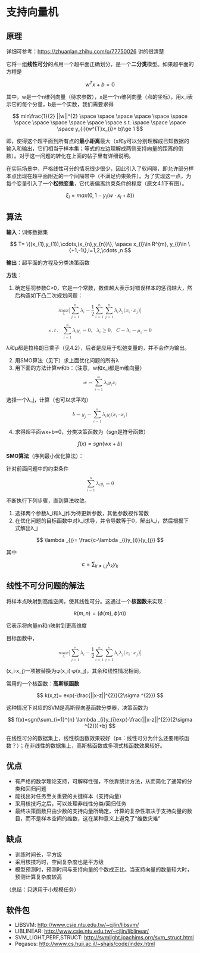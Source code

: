 # 支持向量机

## 原理

详细可参考：https://zhuanlan.zhihu.com/p/77750026 讲的很清楚

它将一组**线性可分**的点用一个超平面正确划分，是一个**二分类**模型。如果超平面的方程是

$$
w^{T}x+ b= 0
$$

其中，w是一个n维列向量（待求参数），x是一个n维列向量（点的坐标），用x_i表示它的每个分量，b是一个实数，我们需要求得

$$
min\frac{1}{2} ||w||^{2} \space \space \space \space \space \space \space \space \space \space \space \space s.t. \space \space \space \space y_{i}(w^{T}x_{i}+ b)\ge 1
$$

即，使得这个超平面到所有点的**最小距离**最大（x和y可以分别理解成已知数据的输入和输出，它们相当于样本集；等式的左边理解成两侧支持向量的距离的倒数）。对于这一问题的转化在上面的帖子里有详细说明。

在实际场景中，严格线性可分的情况很少很少，因此引入了软间隔，即允许部分样本点出现在超平面附近的一个间隔带中（不满足约束条件）。为了实现这一点，为每个变量引入了一个**松弛变量**，它代表偏离约束条件的程度（原文4.1下有图）。

$$
\xi _{i}= max(0,1-y_{i}(w\cdot x_{i}+ b))
$$

## 算法
**输入**：训练数据集

$$
T= \{(x_{1},y_{1}),\cdots,(x_{n},y_{n})\}, \space  x_{i}\in R^{m}, y_{i}\in \{+1,-1\},i=1,2,\cdots ,n
$$

**输出**：超平面的方程及分类决策函数

**方法**：

1. 确定惩罚参数C>0，它是一个常数，数值越大表示对错误样本的惩罚越大，然后构造如下凸二次规划问题：

<math xmlns="http://www.w3.org/1998/Math/MathML" display="block"><munder><mrow><mi>m</mi><mi>a</mi><mi>x</mi></mrow><mi>λ</mi></munder><mo stretchy="false">[</mo><munderover><mo data-mjx-texclass="OP">∑</mo><mrow><mi>j</mi><mo>=</mo><mn>1</mn></mrow><mrow><mi>n</mi></mrow></munderover><msub><mi>λ</mi><mrow><mi>i</mi></mrow></msub><mo>−</mo><mfrac><mn>1</mn><mn>2</mn></mfrac><munderover><mo data-mjx-texclass="OP">∑</mo><mrow><mi>i</mi><mo>=</mo><mn>1</mn></mrow><mrow><mi>n</mi></mrow></munderover><munderover><mo data-mjx-texclass="OP">∑</mo><mrow><mi>j</mi><mo>=</mo><mn>1</mn></mrow><mrow><mi>n</mi></mrow></munderover><msub><mi>λ</mi><mrow><mi>i</mi></mrow></msub><msub><mi>λ</mi><mrow><mi>j</mi></mrow></msub><mo stretchy="false">(</mo><msub><mi>x</mi><mrow><mi>i</mi></mrow></msub><mo>⋅</mo><msub><mi>x</mi><mrow><mi>j</mi></mrow></msub><mo stretchy="false">)</mo><mo stretchy="false">]</mo></math>

<math xmlns="http://www.w3.org/1998/Math/MathML" display="block"><mi>s</mi><mo>.</mo><mi>t</mi><mo>.</mo><mtext>&nbsp;</mtext><mtext>&nbsp;</mtext><munderover><mo data-mjx-texclass="OP">∑</mo><mrow><mi>i</mi><mo>=</mo><mn>1</mn></mrow><mrow><mi>n</mi></mrow></munderover><msub><mi>λ</mi><mrow><mi>i</mi></mrow></msub><msub><mi>y</mi><mrow><mi>i</mi></mrow></msub><mo>=</mo><mn>0</mn><mo>,</mo><mtext>&nbsp;</mtext><mtext>&nbsp;</mtext><msub><mi>λ</mi><mrow><mi>i</mi></mrow></msub><mo>≥</mo><mn>0</mn><mo>,</mo><mtext>&nbsp;</mtext><mtext>&nbsp;</mtext><mi>C</mi><mo>−</mo><msub><mi>λ</mi><mrow><mi>i</mi></mrow></msub><mo>−</mo><msub><mi>μ</mi><mrow><mi>i</mi></mrow></msub><mo>=</mo><mn>0</mn></math>

λ和μ都是拉格朗日乘子（见4.2），后者是应用于松弛变量的，并不会作为输出。

2. 用SMO算法（见下）求上面优化问题的所有λ
3. 用下面的方法计算w和b：（注意，w和x_i都是m维向量）

<math xmlns="http://www.w3.org/1998/Math/MathML" display="block"><mi>w</mi><mo>=</mo><munderover><mo data-mjx-texclass="OP">∑</mo><mrow><mi>i</mi><mo>=</mo><mn>1</mn></mrow><mrow><mi>m</mi></mrow></munderover><msub><mi>λ</mi><mrow><mi>i</mi></mrow></msub><msub><mi>y</mi><mrow><mi>i</mi></mrow></msub><msub><mi>x</mi><mrow><mi>i</mi></mrow></msub></math>

选择一个λ_j，计算（也可以求平均）

<math xmlns="http://www.w3.org/1998/Math/MathML" display="block"><mi>b</mi><mo>=</mo><msub><mi>y</mi><mrow><mi>j</mi></mrow></msub><mo>−</mo><munderover><mo data-mjx-texclass="OP">∑</mo><mrow><mi>i</mi><mo>=</mo><mn>1</mn></mrow><mrow><mi>n</mi></mrow></munderover><msub><mi>λ</mi><mrow><mi>i</mi></mrow></msub><msub><mi>y</mi><mrow><mi>i</mi></mrow></msub><mo stretchy="false">(</mo><msub><mi>x</mi><mrow><mi>i</mi></mrow></msub><mo>⋅</mo><msub><mi>x</mi><mrow><mi>j</mi></mrow></msub><mo stretchy="false">)</mo></math>

4. 求得超平面wx+b=0，分类决策函数为（sgn是符号函数）

$$
f(x)= sgn(wx+b)
$$

**SMO算法**（序列最小优化算法）：

针对前面问题中的约束条件

<math xmlns="http://www.w3.org/1998/Math/MathML" display="block"><munderover><mo data-mjx-texclass="OP">∑</mo><mrow><mi>i</mi><mo>=</mo><mn>1</mn></mrow><mrow><mi>n</mi></mrow></munderover><msub><mi>λ</mi><mrow><mi>i</mi></mrow></msub><msub><mi>y</mi><mrow><mi>i</mi></mrow></msub><mo>=</mo><mn>0</mn></math>

不断执行下列步骤，直到算法收敛。

1. 选择两个参数λ_i和λ_j作为待更新参数，其他参数视作常数
2. 在优化问题的目标函数中对λ_i求导，并令导数等于0，解出λ_i，然后根据下式解出λ_j

$$
\lambda _{j}= \frac{c-\lambda _{i}y_{i}}{y_{j}}
$$

其中

$$
c= \sum_{k\ne i,j} \lambda _{k}y_{k}
$$

## 线性不可分问题的解法
将样本点映射到高维空间，使其线性可分。这通过一个**核函数**来实现：

$$
k(m,n)= (\phi (m),\phi (n))
$$

它表示将向量m和n映射到更高维度

目标函数中，

<math xmlns="http://www.w3.org/1998/Math/MathML" display="block"><munder><mrow><mi>m</mi><mi>a</mi><mi>x</mi></mrow><mi>λ</mi></munder><mo stretchy="false">[</mo><munderover><mo data-mjx-texclass="OP">∑</mo><mrow><mi>j</mi><mo>=</mo><mn>1</mn></mrow><mrow><mi>n</mi></mrow></munderover><msub><mi>λ</mi><mrow><mi>i</mi></mrow></msub><mo>−</mo><mfrac><mn>1</mn><mn>2</mn></mfrac><munderover><mo data-mjx-texclass="OP">∑</mo><mrow><mi>i</mi><mo>=</mo><mn>1</mn></mrow><mrow><mi>n</mi></mrow></munderover><munderover><mo data-mjx-texclass="OP">∑</mo><mrow><mi>j</mi><mo>=</mo><mn>1</mn></mrow><mrow><mi>n</mi></mrow></munderover><msub><mi>λ</mi><mrow><mi>i</mi></mrow></msub><msub><mi>λ</mi><mrow><mi>j</mi></mrow></msub><mo stretchy="false">(</mo><msub><mi>x</mi><mrow><mi>i</mi></mrow></msub><mo>⋅</mo><msub><mi>x</mi><mrow><mi>j</mi></mrow></msub><mo stretchy="false">)</mo><mo stretchy="false">]</mo></math>

(x_i·x_j)一项被替换为φ(x_i)·φ(x_j)，其余和线性情况相同。

常用的一个核函数：**高斯核函数**

$$
k(x,z)= exp(-\frac{||x-z||^{2}}{2\sigma ^{2}})
$$

这种情况下对应的SVM是高斯径向基函数分类器，决策函数为

$$
f(x)=sgn(\sum_{i=1}^{n} \lambda _{i}y_{i}exp(-\frac{||x-z||^{2}}{2\sigma ^{2}})+b)
$$

在线性可分的数据集上，线性核函数效果较好（ps：线性可分为什么还要用核函数？）；在非线性的数据集上，高斯核函数或多项式核函数效果较好。

## 优点
- 有严格的数学理论支持，可解释性强，不依靠统计方法，从而简化了通常的分类和回归问题
- 能找出对任务至关重要的关键样本（支持向量）
- 采用核技巧之后，可以处理非线性分类/回归任务
- 最终决策函数只由少数的支持向量所确定，计算的复杂性取决于支持向量的数目，而不是样本空间的维数，这在某种意义上避免了“维数灾难”

## 缺点
- 训练时间长，平方级
- 采用核技巧时，空间复杂度也是平方级
- 模型预测时，预测时间与支持向量的个数成正比。当支持向量的数量较大时，预测计算复杂度较高

（总结：只适用于小规模任务）

## 软件包
- LIBSVM: http://www.csie.ntu.edu.tw/~cjlin/libsvm/
- LIBLINEAR: http://www.csie.ntu.edu.tw/~cjlin/liblinear/
- SVM_LIGHT,PERF,STRUCT: http://svmlight.joachims.org/svm_struct.html
- Pegasos: http://www.cs.huji.ac.il/~shais/code/index.html